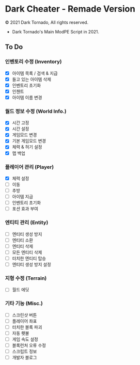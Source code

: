 # Dark Cheater - Remade Version

© 2021 Dark Tornado, All rights reserved.

* Dark Tornado's Main ModPE Script in 2021.

## To Do

### 인벤토리 수정 (Inventory)
 * [x] 아이템 목록 / 검색 & 지급
 * [x] 들고 있는 아이템 삭제
 * [x] 인벤토리 초기화
 * [x] 인챈트
 * [x] 아이템 이름 변경
 
### 월드 정보 수정 (World Info.)
 * [x] 시간 고정
 * [x] 시간 설정
 * [x] 게임모드 변경
 * [x] 기본 게임모드 변경
 * [x] 체력 & 허기 설정
 * [x] 맵 백업
 
### 플레이어 관리 (Player)
 * [x] 체력 설정
 * [ ] 이동
 * [ ] 추방
 * [ ] 아이템 지급
 * [ ] 인벤토리 초기화
 * [ ] 포션 효과 부여
 
### 엔티티 관리 (Entity)
 * [ ] 엔티티 생성 방지
 * [ ] 엔티티 소환
 * [ ] 엔티티 삭제
 * [ ] 모든 엔티티 삭제
 * [ ] 터치한 엔티티 탑승
 * [ ] 엔티티 생성 방지 설정
 
### 지형 수정 (Terrain)
 * [ ] 월드 에딧
 
### 기타 기능 (Misc.)
 * [ ] 스크린샷 버튼
 * [ ] 플레이어 좌표
 * [ ] 터치한 블록 파괴
 * [ ] 자동 횃불
 * [ ] 게임 속도 설정
 * [ ] 블록런처 오류 수정
 * [ ] 스크립트 정보
 * [ ] 개발자 블로그
